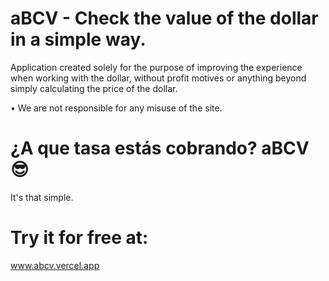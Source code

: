 # aBCV - Check the value of the dollar in a simple way.

Application created solely for the purpose of improving the experience when working with the dollar, without profit motives or anything beyond simply calculating the price of the dollar.

• We are not responsible for any misuse of the site.

# ¿A que tasa estás cobrando? aBCV 😎

It's that simple.

# Try it for free at:
www.abcv.vercel.app
